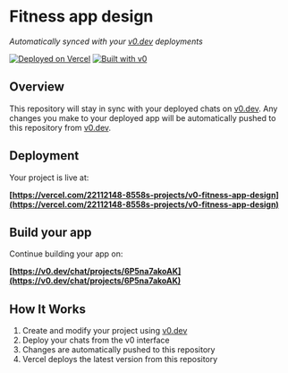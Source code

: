# Fitness app design

*Automatically synced with your [v0.dev](https://v0.dev) deployments*

[![Deployed on Vercel](https://img.shields.io/badge/Deployed%20on-Vercel-black?style=for-the-badge&logo=vercel)](https://vercel.com/22112148-8558s-projects/v0-fitness-app-design)
[![Built with v0](https://img.shields.io/badge/Built%20with-v0.dev-black?style=for-the-badge)](https://v0.dev/chat/projects/6P5na7akoAK)

## Overview

This repository will stay in sync with your deployed chats on [v0.dev](https://v0.dev).
Any changes you make to your deployed app will be automatically pushed to this repository from [v0.dev](https://v0.dev).

## Deployment

Your project is live at:

**[https://vercel.com/22112148-8558s-projects/v0-fitness-app-design](https://vercel.com/22112148-8558s-projects/v0-fitness-app-design)**

## Build your app

Continue building your app on:

**[https://v0.dev/chat/projects/6P5na7akoAK](https://v0.dev/chat/projects/6P5na7akoAK)**

## How It Works

1. Create and modify your project using [v0.dev](https://v0.dev)
2. Deploy your chats from the v0 interface
3. Changes are automatically pushed to this repository
4. Vercel deploys the latest version from this repository
